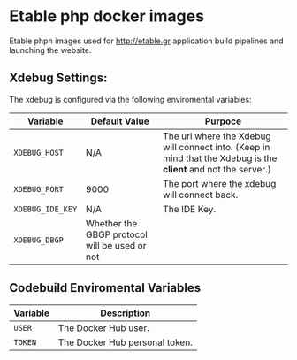 # Etable php docker images

Etable phph images used for http://etable.gr application build pipelines and launching the website.

## Xdebug Settings:
The xdebug is configured via the following enviromental variables:

Variable | Default Value | Purpoce
--- | --- | ---
`XDEBUG_HOST` | N/A | The url where the Xdebug will connect into. (Keep in mind that the Xdebug is the **client** and not the server.)
`XDEBUG_PORT` | 9000 | The port where the xdebug will connect back.
`XDEBUG_IDE_KEY` | N/A | The IDE Key.
`XDEBUG_DBGP` | Whether the GBGP protocol will be used or not

## Codebuild Enviromental Variables

Variable | Description
--- | ---
`USER` | The Docker Hub user.
`TOKEN` | The Docker Hub personal token.